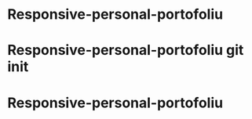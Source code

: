 # Responsive-personal-portofoliu
# Responsive-personal-portofoliu git init
# Responsive-personal-portofoliu
